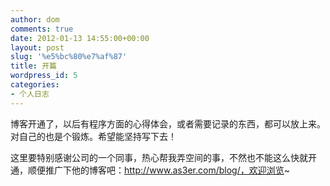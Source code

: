 ```yaml
---
author: dom
comments: true
date: 2012-01-13 14:55:00+00:00
layout: post
slug: '%e5%bc%80%e7%af%87'
title: 开篇
wordpress_id: 5
categories:
- 个人日志
---
```


博客开通了，以后有程序方面的心得体会，或者需要记录的东西，都可以放上来。对自己的也是个锻炼。希望能坚持写下去！




这里要特别感谢公司的一个同事，热心帮我弄空间的事，不然也不能这么快就开通，顺便推广下他的博客吧：http://www.as3er.com/blog/，欢迎浏览~

